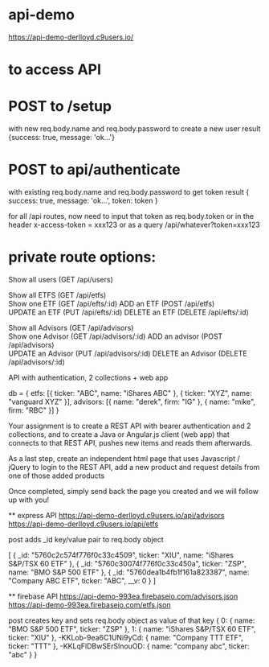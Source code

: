 # api-demo


https://api-demo-derlloyd.c9users.io/

# to access API

# POST to /setup
with new req.body.name and req.body.password
to create a new user
result {success: true, message: 'ok...'}

# POST to api/authenticate
with existing req.body.name and req.body.password
to get token
result {
success: true,
 message: 'ok...', token: token
}

for all /api routes, now need to input that token
as req.body.token
or in the header x-access-token = xxx123
or as a query /api/whatever?token=xxx123

# private route options:

Show all users 	(GET 	/api/users)		

Show all ETFS 	(GET 	/api/etfs)		
Show one ETF 	(GET 	/api/efts/:id)
ADD an ETF 	    (POST 	/api/etfs)		
UPDATE an ETF 	(PUT 	/api/efts/:id)
DELETE an ETF 	(DELETE /api/efts/:id)

Show all Advisors 	(GET 	/api/advisors)		
Show one Advisor 	(GET 	/api/advisors/:id)
ADD an advisor 		(POST 	/api/advisors)		
UPDATE an Advisor 	(PUT 	/api/advisors/:id)
DELETE an Advisor 	(DELETE /api/advisors/:id)







API with authentication, 2 collections + web app


db = {
    etfs: [{
        ticker: "ABC",
        name: "iShares ABC"
    }, {
        ticker: "XYZ",
        name: "vanguard XYZ"
    }],
    advisors: [{
        name: "derek",
        firm: "IG"
    }, {
        name: "mike",
        firm: "RBC"
    }]
}


Your assignment is to create a REST API with bearer authentication and 2 collections, 
and to create a Java or Angular.js client (web app) that connects to that REST API, 
pushes new items and reads them afterwards.

As a last step, create an independent html page that uses Javascript / jQuery 
to login to the REST API, add a new product 
and request details from one of those added products

Once completed, simply send back the page you created and we will follow up with you!



** express API
https://api-demo-derlloyd.c9users.io/api/advisors
https://api-demo-derlloyd.c9users.io/api/etfs

post adds _id key/value pair to req.body object

[
    {
        _id: "5760c2c574f776f0c33c4509",
        ticker: "XIU",
        name: "iShares S&P/TSX 60 ETF"
    },
    {
        _id: "5760c30074f776f0c33c450a",
        ticker: "ZSP",
        name: "BMO S&P 500 ETF"
    },
    {
        _id: "5760dea1b4fb1f161a823387",
        name: "Company ABC ETF",
        ticker: "ABC",
        __v: 0
    }
]

** firebase API
https://api-demo-993ea.firebaseio.com/advisors.json
https://api-demo-993ea.firebaseio.com/etfs.json

post creates key and sets req.body object as value of that key
{
    0: {
        name: "BMO S&P 500 ETF",
        ticker: "ZSP"
    },
    1: {
        name: "iShares S&P/TSX 60 ETF",
        ticker: "XIU"
    },
    -KKLob-9ea6C1UNi9yCd: {
        name: "Company TTT ETF",
        ticker: "TTT"
    },
    -KKLqFlDBwSErSlnouOD: {
        name: "company abc",
        ticker: "abc"
    }
}

